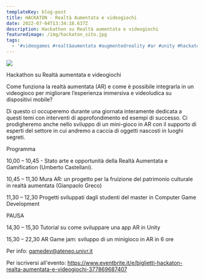 ```yaml
---
templateKey: blog-post
title: HACKATON - Realtà Aumentata e videogiochi
date: 2022-07-04T13:34:18.637Z
description: Hackathon su Realtà aumentata e videogiochi
featuredimage: /img/hackaton_sito.jpg
tags:
  - '#videogames #realtàaumentata #augmentedreality #ar #unity #hackaton'
---
```

![](/img/hackaton_sito.jpg)



Hackathon su Realtà aumentata e videogiochi

Come funziona la realtà aumentata (AR) e come è possibile integrarla in un videogioco per migliorare l’esperienza immersiva e videoludica su dispositivi mobile?

Di questo ci occuperemo durante una giornata interamente dedicata a questi temi con interventi di approfondimento ed esempi di successo. Ci prodigheremo anche nello sviluppo di un mini-gioco in AR con il supporto di esperti del settore in cui andremo a caccia di oggetti nascosti in luoghi segreti.

Programma

10,00 – 10,45 - Stato arte e opportunità della Realtà Aumentata e Gamification (Umberto Castellani).

10,45 – 11,30 Mura AR: un progetto per la fruizione del patrimonio culturale in realtà aumentata (Gianpaolo Greco)

11,30 – 12,30 Progetti sviluppati dagli studenti del master in Computer Game Development

PAUSA

14,30 – 15,30 Tutorial su come sviluppare una app AR in Unity

15,30 – 22,30 AR Game jam: sviluppo di un minigioco in AR in 6 ore







Per info: gamedev@ateneo.univr.it



Per iscriversi all'evento: https://www.eventbrite.it/e/biglietti-hackaton-realta-aumentata-e-videogiochi-377869687407
